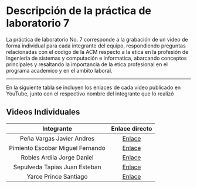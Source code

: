 # Descripción de la práctica de laboratorio 7
La práctica de laboratorio No. 7 corresponde a la grabación de un video de forma individual para cada integrante del equipo, respondiendo preguntas relacionadas con el codigo de la ACM respecto a la etica en la profesión de Ingeniería de sistemas y computación e informatica, abarcando conceptos principales y resaltando la importancia de la etica profesional en el programa academico y en el ambito laboral.

***

En la siguiente tabla se incluyen los enlaces de cada video publicado en YouTube, junto con el respectivo nombre del integrante que lo realizó

## Videos Individuales

|Integrante|Enlace directo|
|:-:|:-:|
|Peña Vargas Javier Andres|[Enlace]()|
|Pimiento Escobar Miguel Fernando|[Enlace]()|
|Robles Ardila Jorge Daniel|[Enlace](https://youtu.be/wA8ENsT0OAM)|
|Sepulveda Tapias Juan Esteban|[Enlace]()|
|Yarce Prince Santiago|[Enlace]()|
